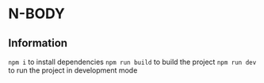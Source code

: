 # N-BODY

## Information
`npm i` to install dependencies
`npm run build` to build the project
`npm run dev` to run the project in development mode
